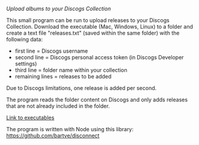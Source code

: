 *Upload albums to your Discogs Collection*

This small program can be run to upload releases to your Discogs Collection.
Download the executable (Mac, Windows, Linux) to a folder and create a text file "releases.txt" (saved within the same folder) with the following data:
- first line = Discogs username
- second line = Discogs personal access token (in Discogs Developer settings)
- third line = folder name within your collection
- remaining lines = releases to be added

Due to Discogs limitations, one release is added per second.

The program reads the folder content on Discogs and only adds releases that are not already included in the folder.

[Link to executables](https://drive.google.com/drive/folders/1Ov4k6z2bCK5XWiuWrUXuTs5CPoqnHDt8?usp=sharing)

The program is written with Node using this library: https://github.com/bartve/disconnect

